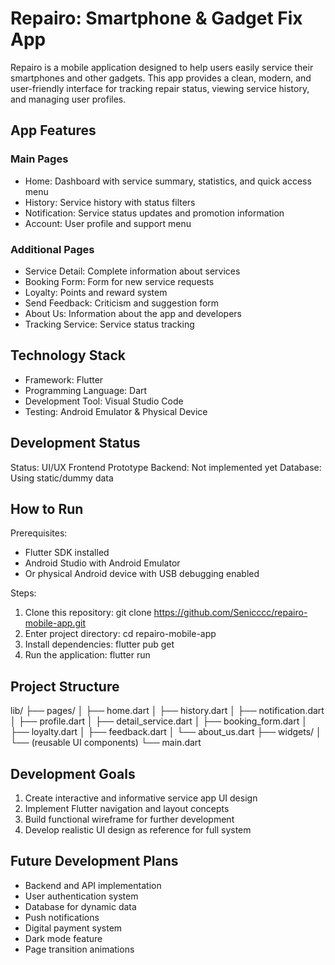 # Repairo: Smartphone & Gadget Fix App

Repairo is a mobile application designed to help users easily service their smartphones and other gadgets. This app provides a clean, modern, and user-friendly interface for tracking repair status, viewing service history, and managing user profiles.

## App Features

### Main Pages
- Home: Dashboard with service summary, statistics, and quick access menu
- History: Service history with status filters
- Notification: Service status updates and promotion information
- Account: User profile and support menu

### Additional Pages
- Service Detail: Complete information about services
- Booking Form: Form for new service requests
- Loyalty: Points and reward system
- Send Feedback: Criticism and suggestion form
- About Us: Information about the app and developers
- Tracking Service: Service status tracking

## Technology Stack

- Framework: Flutter
- Programming Language: Dart
- Development Tool: Visual Studio Code
- Testing: Android Emulator & Physical Device

## Development Status

Status: UI/UX Frontend Prototype
Backend: Not implemented yet
Database: Using static/dummy data

## How to Run

Prerequisites:
- Flutter SDK installed
- Android Studio with Android Emulator
- Or physical Android device with USB debugging enabled

Steps:
1. Clone this repository: git clone https://github.com/Senicccc/repairo-mobile-app.git
2. Enter project directory: cd repairo-mobile-app
3. Install dependencies: flutter pub get
4. Run the application: flutter run

## Project Structure

lib/
├── pages/
│   ├── home.dart
│   ├── history.dart
│   ├── notification.dart
│   ├── profile.dart
│   ├── detail_service.dart
│   ├── booking_form.dart
│   ├── loyalty.dart
│   ├── feedback.dart
│   └── about_us.dart
├── widgets/
│   └── (reusable UI components)
└── main.dart

## Development Goals

1. Create interactive and informative service app UI design
2. Implement Flutter navigation and layout concepts
3. Build functional wireframe for further development
4. Develop realistic UI design as reference for full system

## Future Development Plans

- Backend and API implementation
- User authentication system
- Database for dynamic data
- Push notifications
- Digital payment system
- Dark mode feature
- Page transition animations

